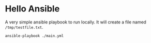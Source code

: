 # Hello Ansible
A very simple ansible playbook to run locally.  It will create a file named `/tmp/testfile.txt`.

```
ansible-playbook ./main.yml
```
